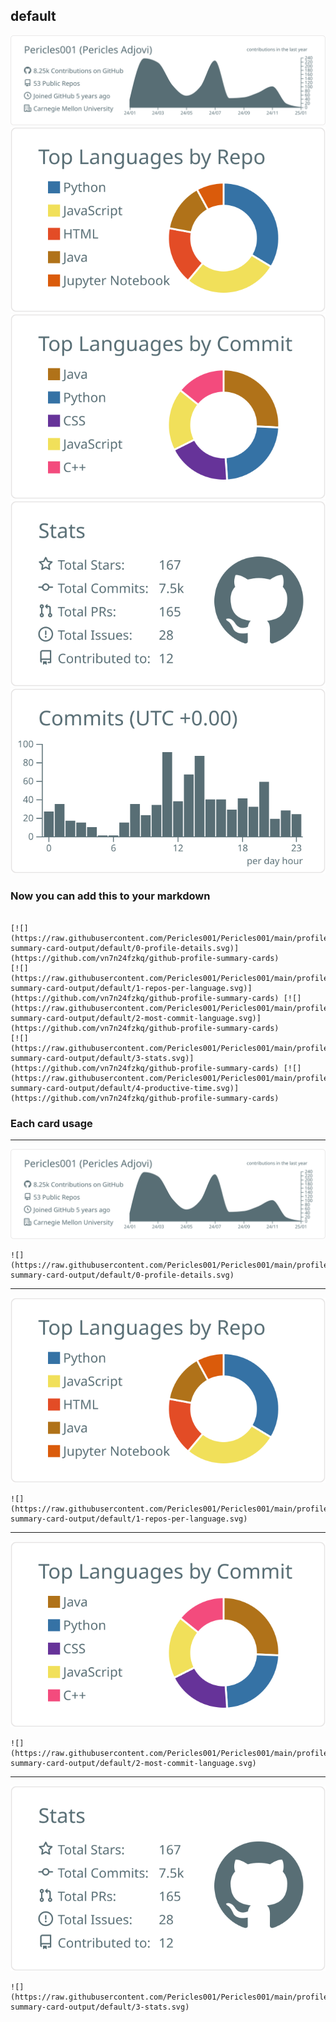 ## default

[![](./0-profile-details.svg)](https://github.com/vn7n24fzkq/github-profile-summary-cards)
[![](./1-repos-per-language.svg)](https://github.com/vn7n24fzkq/github-profile-summary-cards) [![](./2-most-commit-language.svg)](https://github.com/vn7n24fzkq/github-profile-summary-cards)
[![](./3-stats.svg)](https://github.com/vn7n24fzkq/github-profile-summary-cards) [![](./4-productive-time.svg)](https://github.com/vn7n24fzkq/github-profile-summary-cards)
### Now you can add this to your markdown
```

[![](https://raw.githubusercontent.com/Pericles001/Pericles001/main/profile-summary-card-output/default/0-profile-details.svg)](https://github.com/vn7n24fzkq/github-profile-summary-cards)
[![](https://raw.githubusercontent.com/Pericles001/Pericles001/main/profile-summary-card-output/default/1-repos-per-language.svg)](https://github.com/vn7n24fzkq/github-profile-summary-cards) [![](https://raw.githubusercontent.com/Pericles001/Pericles001/main/profile-summary-card-output/default/2-most-commit-language.svg)](https://github.com/vn7n24fzkq/github-profile-summary-cards)
[![](https://raw.githubusercontent.com/Pericles001/Pericles001/main/profile-summary-card-output/default/3-stats.svg)](https://github.com/vn7n24fzkq/github-profile-summary-cards) [![](https://raw.githubusercontent.com/Pericles001/Pericles001/main/profile-summary-card-output/default/4-productive-time.svg)](https://github.com/vn7n24fzkq/github-profile-summary-cards)

```

### Each card usage
---

![](./0-profile-details.svg)

```
![](https://raw.githubusercontent.com/Pericles001/Pericles001/main/profile-summary-card-output/default/0-profile-details.svg)
```

    

---

![](./1-repos-per-language.svg)

```
![](https://raw.githubusercontent.com/Pericles001/Pericles001/main/profile-summary-card-output/default/1-repos-per-language.svg)
```

    

---

![](./2-most-commit-language.svg)

```
![](https://raw.githubusercontent.com/Pericles001/Pericles001/main/profile-summary-card-output/default/2-most-commit-language.svg)
```

    

---

![](./3-stats.svg)

```
![](https://raw.githubusercontent.com/Pericles001/Pericles001/main/profile-summary-card-output/default/3-stats.svg)
```

    
